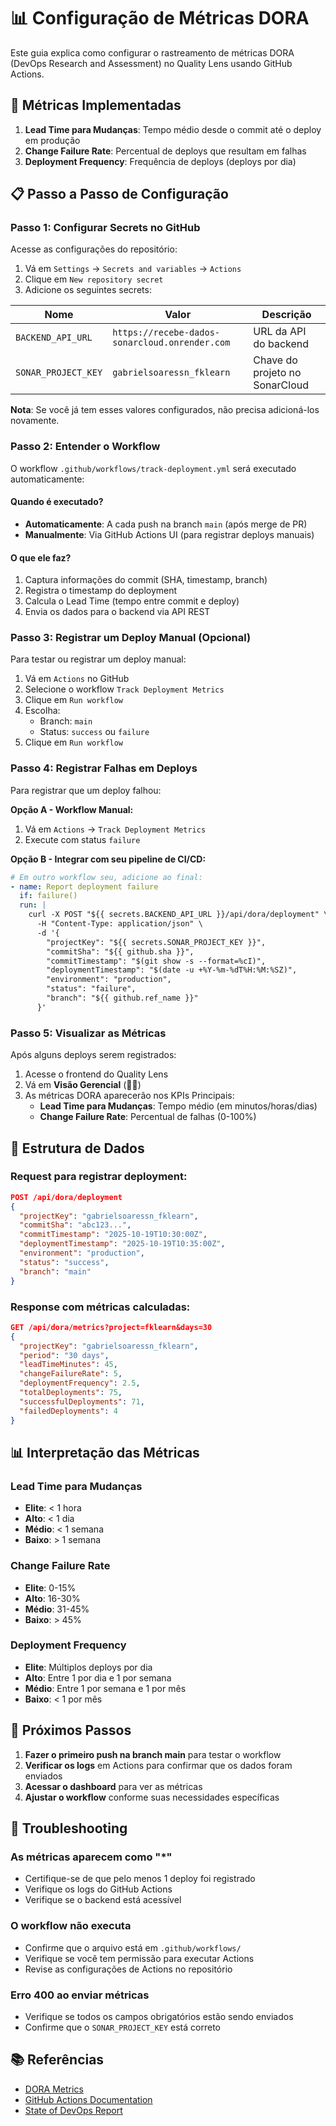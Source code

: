 # 📊 Configuração de Métricas DORA

Este guia explica como configurar o rastreamento de métricas DORA (DevOps Research and Assessment) no Quality Lens usando GitHub Actions.

## 🎯 Métricas Implementadas

1. **Lead Time para Mudanças**: Tempo médio desde o commit até o deploy em produção
2. **Change Failure Rate**: Percentual de deploys que resultam em falhas
3. **Deployment Frequency**: Frequência de deploys (deploys por dia)

## 📋 Passo a Passo de Configuração

### Passo 1: Configurar Secrets no GitHub

Acesse as configurações do repositório:
1. Vá em `Settings` → `Secrets and variables` → `Actions`
2. Clique em `New repository secret`
3. Adicione os seguintes secrets:

| Nome | Valor | Descrição |
|------|-------|-----------|
| `BACKEND_API_URL` | `https://recebe-dados-sonarcloud.onrender.com` | URL da API do backend |
| `SONAR_PROJECT_KEY` | `gabrielsoaressn_fklearn` | Chave do projeto no SonarCloud |

**Nota**: Se você já tem esses valores configurados, não precisa adicioná-los novamente.

### Passo 2: Entender o Workflow

O workflow `.github/workflows/track-deployment.yml` será executado automaticamente:

#### Quando é executado?
- **Automaticamente**: A cada push na branch `main` (após merge de PR)
- **Manualmente**: Via GitHub Actions UI (para registrar deploys manuais)

#### O que ele faz?
1. Captura informações do commit (SHA, timestamp, branch)
2. Registra o timestamp do deployment
3. Calcula o Lead Time (tempo entre commit e deploy)
4. Envia os dados para o backend via API REST

### Passo 3: Registrar um Deploy Manual (Opcional)

Para testar ou registrar um deploy manual:

1. Vá em `Actions` no GitHub
2. Selecione o workflow `Track Deployment Metrics`
3. Clique em `Run workflow`
4. Escolha:
   - Branch: `main`
   - Status: `success` ou `failure`
5. Clique em `Run workflow`

### Passo 4: Registrar Falhas em Deploys

Para registrar que um deploy falhou:

**Opção A - Workflow Manual:**
1. Vá em `Actions` → `Track Deployment Metrics`
2. Execute com status `failure`

**Opção B - Integrar com seu pipeline de CI/CD:**
```yaml
# Em outro workflow seu, adicione ao final:
- name: Report deployment failure
  if: failure()
  run: |
    curl -X POST "${{ secrets.BACKEND_API_URL }}/api/dora/deployment" \
      -H "Content-Type: application/json" \
      -d '{
        "projectKey": "${{ secrets.SONAR_PROJECT_KEY }}",
        "commitSha": "${{ github.sha }}",
        "commitTimestamp": "$(git show -s --format=%cI)",
        "deploymentTimestamp": "$(date -u +%Y-%m-%dT%H:%M:%SZ)",
        "environment": "production",
        "status": "failure",
        "branch": "${{ github.ref_name }}"
      }'
```

### Passo 5: Visualizar as Métricas

Após alguns deploys serem registrados:

1. Acesse o frontend do Quality Lens
2. Vá em **Visão Gerencial** (👨‍💼)
3. As métricas DORA aparecerão nos KPIs Principais:
   - **Lead Time para Mudanças**: Tempo médio (em minutos/horas/dias)
   - **Change Failure Rate**: Percentual de falhas (0-100%)

## 🔧 Estrutura de Dados

### Request para registrar deployment:
```json
POST /api/dora/deployment
{
  "projectKey": "gabrielsoaressn_fklearn",
  "commitSha": "abc123...",
  "commitTimestamp": "2025-10-19T10:30:00Z",
  "deploymentTimestamp": "2025-10-19T10:35:00Z",
  "environment": "production",
  "status": "success",
  "branch": "main"
}
```

### Response com métricas calculadas:
```json
GET /api/dora/metrics?project=fklearn&days=30
{
  "projectKey": "gabrielsoaressn_fklearn",
  "period": "30 days",
  "leadTimeMinutes": 45,
  "changeFailureRate": 5,
  "deploymentFrequency": 2.5,
  "totalDeployments": 75,
  "successfulDeployments": 71,
  "failedDeployments": 4
}
```

## 📊 Interpretação das Métricas

### Lead Time para Mudanças
- **Elite**: < 1 hora
- **Alto**: < 1 dia
- **Médio**: < 1 semana
- **Baixo**: > 1 semana

### Change Failure Rate
- **Elite**: 0-15%
- **Alto**: 16-30%
- **Médio**: 31-45%
- **Baixo**: > 45%

### Deployment Frequency
- **Elite**: Múltiplos deploys por dia
- **Alto**: Entre 1 por dia e 1 por semana
- **Médio**: Entre 1 por semana e 1 por mês
- **Baixo**: < 1 por mês

## 🎯 Próximos Passos

1. **Fazer o primeiro push na branch main** para testar o workflow
2. **Verificar os logs** em Actions para confirmar que os dados foram enviados
3. **Acessar o dashboard** para ver as métricas
4. **Ajustar o workflow** conforme suas necessidades específicas

## 🐛 Troubleshooting

### As métricas aparecem como "*"
- Certifique-se de que pelo menos 1 deploy foi registrado
- Verifique os logs do GitHub Actions
- Verifique se o backend está acessível

### O workflow não executa
- Confirme que o arquivo está em `.github/workflows/`
- Verifique se você tem permissão para executar Actions
- Revise as configurações de Actions no repositório

### Erro 400 ao enviar métricas
- Verifique se todos os campos obrigatórios estão sendo enviados
- Confirme que o `SONAR_PROJECT_KEY` está correto

## 📚 Referências

- [DORA Metrics](https://cloud.google.com/blog/products/devops-sre/using-the-four-keys-to-measure-your-devops-performance)
- [GitHub Actions Documentation](https://docs.github.com/en/actions)
- [State of DevOps Report](https://dora.dev/)
